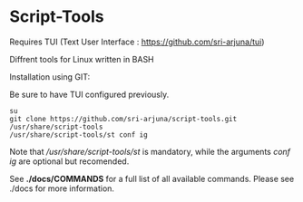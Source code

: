 Script-Tools
============

Requires TUI (Text User Interface : https://github.com/sri-arjuna/tui)

Diffrent tools for Linux written in BASH

Installation using GIT:

Be sure to have TUI configured previously.

	su
	git clone https://github.com/sri-arjuna/script-tools.git /usr/share/script-tools
	/usr/share/script-tools/st conf ig

Note that */usr/share/script-tools/st* is mandatory, while the arguments *conf ig* are optional but recomended.


See **./docs/COMMANDS** for a full list of all available commands.
Please see ./docs for more information.